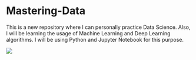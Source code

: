 # Mastering-Data
This is a new repository where I can personally practice Data Science. Also, I will be learning the usage of Machine Learning and Deep Learning algorithms. I will be using Python and Jupyter Notebook for this purpose.


<img src="https://imgs.search.brave.com/gQLdDZttR1MQ8hIbT7FrjiBjiBGX6flAi6uPcDHOhe8/rs:fit:860:0:0/g:ce/aHR0cHM6Ly9tZWRp/YS5nZXR0eWltYWdl/cy5jb20vaWQvMTY1/MjIzMTQ2MC92ZWN0/b3IvZGF0YS1zY2ll/bmNlLWNvbmNlcHQt/aW5mb2dyYXBoaWMt/ZGVzaWduLmpwZz9z/PTYxMng2MTImdz0w/Jms9MjAmYz03SDVH/MUp3LS1OS2YzTktG/Z1FtQkdwTDNFRGVu/bVo2STk3YzJXRHVx/X0lFPQ" />

